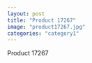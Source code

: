 ```yaml
---
layout: post
title: "Product 17267"
image: "product17267.jpg"
categories: "category1"
---
```

Product 17267
